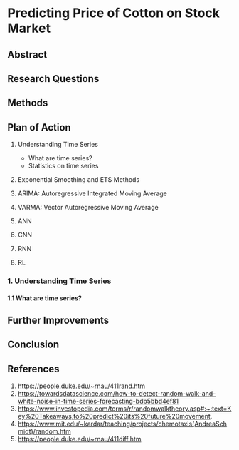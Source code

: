 # Predicting Price of Cotton on Stock Market



## Abstract


## Research Questions

## Methods

## Plan of Action
1. Understanding Time Series

    - What are time series?
    - Statistics on time series

2. Exponential Smoothing and ETS Methods

3. ARIMA: Autoregressive Integrated Moving Average 

4. VARMA: Vector Autoregressive Moving Average

5. ANN

6. CNN

7. RNN

8. RL




### 1. Understanding Time Series

#### 1.1 What are time series?










## Further Improvements

## Conclusion

## References
1. https://people.duke.edu/~rnau/411rand.htm
2. https://towardsdatascience.com/how-to-detect-random-walk-and-white-noise-in-time-series-forecasting-bdb5bbd4ef81
3. https://www.investopedia.com/terms/r/randomwalktheory.asp#:~:text=Key%20Takeaways,to%20predict%20its%20future%20movement.
4. https://www.mit.edu/~kardar/teaching/projects/chemotaxis(AndreaSchmidt)/random.htm
5. https://people.duke.edu/~rnau/411diff.htm

